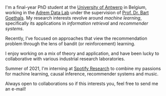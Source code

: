 I'm a final-year PhD student at the [University of Antwerp](https://www.uantwerpen.be/en/) in Belgium, working in the [Adrem Data Lab](http://adrem.uantwerpen.be/) under the supervision of [Prof. Dr. Bart Goethals](https://www.uantwerpen.be/en/staff/bart-goethals/).
My research interests revolve around _machine learning_, specifically its applications in _information retrieval_ and _recommender systems_.

Recently, I’ve focused on approaches that view the recommendation problem through the lens of bandit (or reinforcement) learning.

I enjoy working on a mix of theory and application, and have been lucky to collaborative with various industrial research laboratories.

Summer of 2021, I'm interning at [Spotify Research](https://research.atspotify.com/) to combine my passions for machine learning, causal inference, recommender systems and music.

Always open to collaborations so if this interests you, feel free to send me an e-mail!
